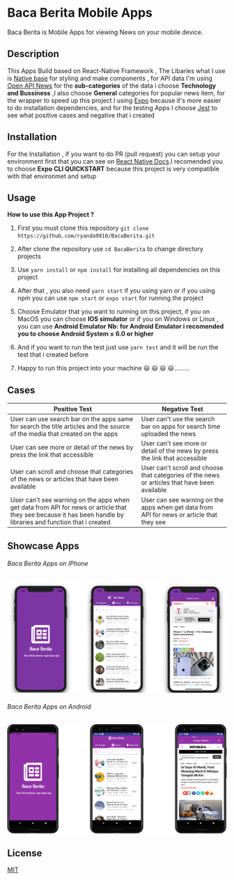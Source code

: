 # Baca Berita Mobile Apps 
 Baca Berita is Mobile Apps for viewing News on your mobile device.

## Description
This Apps Build based on  React-Native Framework , The Libaries what I use is [Native base](https://nativebase.io/) for styling and make components , for API data I'm using [Open API News](https://newsapi.org/s/indonesia-news-api) for the  **sub-categories** of the data i choose  **Technology and Bussiness** ,I also choose **General** categories for popular news item, for the wrapper to speed up this project I using [Expo](https://docs.expo.io/)  because it's more easier to do installation dependencies, and for the testing Apps I choose [Jest](https://jestjs.io/) to see what positive cases and negative that i created


## Installation
For the Installation , if you want to do PR (pull request) you can setup your environment first that you can see on [React Native Docs](https://reactnative.dev/docs/environment-setup).I recomended you to choose **Expo CLI QUICKSTART** because this project is very compatible with that environmet and setup

## Usage
**How to use this App Project ?**
1.  First you must clone this repository ```git clone https://github.com/ryanda9910/BacaBerita.git ```

2.  After clone the repository  use ```cd BacaBerita``` to change directory projects

3.  Use ```yarn install``` or ```npm install``` for installing all dependencies on this project

4.  After that , you also need ```yarn start``` if you using yarn or if you using npm you can use ```npm start``` or ```expo start```  for running the project 

5.  Choose Emulator that you want to running on this project, if you on MacOS you can choose **IOS simulator** or if you on Windows or Linux , you can use **Android Emulator**  **Nb: for Android Emulator i recomended you to choose Android System ≤ 6.0 or higher** 

6.  And if you want to run the test just use ```yarn test``` and it will be run the test that i created before

7.  Happy to run this project into your machine 😃 😃 😃 😃.........



## Cases
| Positive Test | Negative Test |
| ------------- | ------------- |
| User can use search bar on the apps same for search the title articles and the source of the media that created on the apps | User can't use the search bar on apps for search time uploaded the news |
| User can see more or detail of the news by press the link that accessible | User can't see more or detail of the news by press the link that accessible |
| User can scroll and choose that categories of the news or articles that have been available | User can't scroll and choose that categories of the news or articles that have been available|
| User can't see warning  on the apps when get data from API for news or article that they see because it has been handle by libraries and function that i created | User can see warning on the apps when get data from API for news or article that they see|



## Showcase Apps 

###### Baca Berita Apps on IPhone

![Baca Berita Apps On IPhone](/IphoneBacaBerita/ShowCaseIphone.png)

###### Baca Berita Apps on Android

![Baca Berita Apps On Android](/AndroidBacaBerita/ShowCaseAndroid.png)


## License

[MIT](https://choosealicense.com/licenses/mit/)



